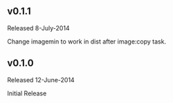 ## v0.1.1
Released 8-July-2014

Change imagemin to work in dist after image:copy task.

## v0.1.0
Released 12-June-2014

Initial Release